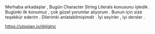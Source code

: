 Merhaba arkadaşlar , Bugün Character String Literals konusunu işledik . Bugünki ilk konumuz , çok güzel yorumlar alıyorum . Bunun için size teşekkür ederim . Dilerimki anlatabilmişimdir . İyi seyirler , iyi dersler .

https://utopian.io/@ilginc
